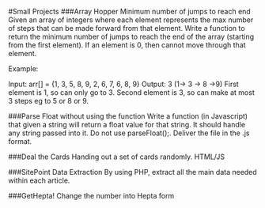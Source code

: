 #Small Projects
###Array Hopper
Minimum number of jumps to reach end
Given an array of integers where each element represents the max number of steps that can be made forward from that element. Write a function to return the minimum number of jumps to reach the end of the array (starting from the first element). If an element is 0, then cannot move through that element.

Example:

Input: arr[] = {1, 3, 5, 8, 9, 2, 6, 7, 6, 8, 9}
Output: 3 (1-> 3 -> 8 ->9)
First element is 1, so can only go to 3. Second element is 3, so can make at most 3 steps eg to 5 or 8 or 9.

###Parse Float without using the function
Write a function (in Javascript) that given a string will return a float value for that string. It should handle any string passed into it. Do not use parseFloat();. Deliver the file in the .js format.

###Deal the Cards
Handing out a set of cards randomly. HTML/JS

###SitePoint Data Extraction
By using PHP, extract all the main data needed within each article.

###GetHepta!
Change the number into Hepta form